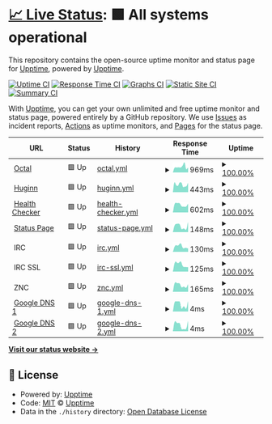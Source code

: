 # [📈 Live Status](https://status.spacespacespacetime.dev): <!--live status--> **🟩 All systems operational**

This repository contains the open-source uptime monitor and status page for [Upptime](https://upptime.js.org), powered by [Upptime](https://github.com/upptime/upptime).

[![Uptime CI](https://github.com/adamus1red/status-checks/workflows/Uptime%20CI/badge.svg)](https://github.com/adamus1red/status-checks/actions?query=workflow%3A%22Uptime+CI%22)
[![Response Time CI](https://github.com/adamus1red/status-checks/workflows/Response%20Time%20CI/badge.svg)](https://github.com/adamus1red/status-checks/actions?query=workflow%3A%22Response+Time+CI%22)
[![Graphs CI](https://github.com/adamus1red/status-checks/workflows/Graphs%20CI/badge.svg)](https://github.com/adamus1red/status-checks/actions?query=workflow%3A%22Graphs+CI%22)
[![Static Site CI](https://github.com/adamus1red/status-checks/workflows/Static%20Site%20CI/badge.svg)](https://github.com/adamus1red/status-checks/actions?query=workflow%3A%22Static+Site+CI%22)
[![Summary CI](https://github.com/adamus1red/status-checks/workflows/Summary%20CI/badge.svg)](https://github.com/adamus1red/status-checks/actions?query=workflow%3A%22Summary+CI%22)

With [Upptime](https://upptime.js.org), you can get your own unlimited and free uptime monitor and status page, powered entirely by a GitHub repository. We use [Issues](https://github.com/upptime/upptime/issues) as incident reports, [Actions](https://github.com/adamus1red/status-checks/actions) as uptime monitors, and [Pages](https://status.spacespacespacetime.dev) for the status page.

<!--start: status pages-->
<!-- This summary is generated by Upptime (https://github.com/upptime/upptime) -->
<!-- Do not edit this manually, your changes will be overwritten -->
<!-- prettier-ignore -->
| URL | Status | History | Response Time | Uptime |
| --- | ------ | ------- | ------------- | ------ |
| <img alt="" src="https://favicons.githubusercontent.com/octal.xyz" height="13"> [Octal](https://octal.xyz) | 🟩 Up | [octal.yml](https://github.com/adamus1red/status-checks/commits/HEAD/history/octal.yml) | <details><summary><img alt="Response time graph" src="./graphs/octal/response-time-week.png" height="20"> 969ms</summary><br><a href="https://status.spacespacespacetime.dev/history/octal"><img alt="Response time 961" src="https://img.shields.io/endpoint?url=https%3A%2F%2Fraw.githubusercontent.com%2Fadamus1red%2Fstatus-checks%2FHEAD%2Fapi%2Foctal%2Fresponse-time.json"></a><br><a href="https://status.spacespacespacetime.dev/history/octal"><img alt="24-hour response time 833" src="https://img.shields.io/endpoint?url=https%3A%2F%2Fraw.githubusercontent.com%2Fadamus1red%2Fstatus-checks%2FHEAD%2Fapi%2Foctal%2Fresponse-time-day.json"></a><br><a href="https://status.spacespacespacetime.dev/history/octal"><img alt="7-day response time 969" src="https://img.shields.io/endpoint?url=https%3A%2F%2Fraw.githubusercontent.com%2Fadamus1red%2Fstatus-checks%2FHEAD%2Fapi%2Foctal%2Fresponse-time-week.json"></a><br><a href="https://status.spacespacespacetime.dev/history/octal"><img alt="30-day response time 961" src="https://img.shields.io/endpoint?url=https%3A%2F%2Fraw.githubusercontent.com%2Fadamus1red%2Fstatus-checks%2FHEAD%2Fapi%2Foctal%2Fresponse-time-month.json"></a><br><a href="https://status.spacespacespacetime.dev/history/octal"><img alt="1-year response time 961" src="https://img.shields.io/endpoint?url=https%3A%2F%2Fraw.githubusercontent.com%2Fadamus1red%2Fstatus-checks%2FHEAD%2Fapi%2Foctal%2Fresponse-time-year.json"></a></details> | <details><summary><a href="https://status.spacespacespacetime.dev/history/octal">100.00%</a></summary><a href="https://status.spacespacespacetime.dev/history/octal"><img alt="All-time uptime 100.00%" src="https://img.shields.io/endpoint?url=https%3A%2F%2Fraw.githubusercontent.com%2Fadamus1red%2Fstatus-checks%2FHEAD%2Fapi%2Foctal%2Fuptime.json"></a><br><a href="https://status.spacespacespacetime.dev/history/octal"><img alt="24-hour uptime 100.00%" src="https://img.shields.io/endpoint?url=https%3A%2F%2Fraw.githubusercontent.com%2Fadamus1red%2Fstatus-checks%2FHEAD%2Fapi%2Foctal%2Fuptime-day.json"></a><br><a href="https://status.spacespacespacetime.dev/history/octal"><img alt="7-day uptime 100.00%" src="https://img.shields.io/endpoint?url=https%3A%2F%2Fraw.githubusercontent.com%2Fadamus1red%2Fstatus-checks%2FHEAD%2Fapi%2Foctal%2Fuptime-week.json"></a><br><a href="https://status.spacespacespacetime.dev/history/octal"><img alt="30-day uptime 100.00%" src="https://img.shields.io/endpoint?url=https%3A%2F%2Fraw.githubusercontent.com%2Fadamus1red%2Fstatus-checks%2FHEAD%2Fapi%2Foctal%2Fuptime-month.json"></a><br><a href="https://status.spacespacespacetime.dev/history/octal"><img alt="1-year uptime 100.00%" src="https://img.shields.io/endpoint?url=https%3A%2F%2Fraw.githubusercontent.com%2Fadamus1red%2Fstatus-checks%2FHEAD%2Fapi%2Foctal%2Fuptime-year.json"></a></details>
| <img alt="" src="https://favicons.githubusercontent.com/huginn.octal.xyz" height="13"> [Huginn](https://huginn.octal.xyz/) | 🟩 Up | [huginn.yml](https://github.com/adamus1red/status-checks/commits/HEAD/history/huginn.yml) | <details><summary><img alt="Response time graph" src="./graphs/huginn/response-time-week.png" height="20"> 443ms</summary><br><a href="https://status.spacespacespacetime.dev/history/huginn"><img alt="Response time 519" src="https://img.shields.io/endpoint?url=https%3A%2F%2Fraw.githubusercontent.com%2Fadamus1red%2Fstatus-checks%2FHEAD%2Fapi%2Fhuginn%2Fresponse-time.json"></a><br><a href="https://status.spacespacespacetime.dev/history/huginn"><img alt="24-hour response time 545" src="https://img.shields.io/endpoint?url=https%3A%2F%2Fraw.githubusercontent.com%2Fadamus1red%2Fstatus-checks%2FHEAD%2Fapi%2Fhuginn%2Fresponse-time-day.json"></a><br><a href="https://status.spacespacespacetime.dev/history/huginn"><img alt="7-day response time 443" src="https://img.shields.io/endpoint?url=https%3A%2F%2Fraw.githubusercontent.com%2Fadamus1red%2Fstatus-checks%2FHEAD%2Fapi%2Fhuginn%2Fresponse-time-week.json"></a><br><a href="https://status.spacespacespacetime.dev/history/huginn"><img alt="30-day response time 519" src="https://img.shields.io/endpoint?url=https%3A%2F%2Fraw.githubusercontent.com%2Fadamus1red%2Fstatus-checks%2FHEAD%2Fapi%2Fhuginn%2Fresponse-time-month.json"></a><br><a href="https://status.spacespacespacetime.dev/history/huginn"><img alt="1-year response time 519" src="https://img.shields.io/endpoint?url=https%3A%2F%2Fraw.githubusercontent.com%2Fadamus1red%2Fstatus-checks%2FHEAD%2Fapi%2Fhuginn%2Fresponse-time-year.json"></a></details> | <details><summary><a href="https://status.spacespacespacetime.dev/history/huginn">100.00%</a></summary><a href="https://status.spacespacespacetime.dev/history/huginn"><img alt="All-time uptime 100.00%" src="https://img.shields.io/endpoint?url=https%3A%2F%2Fraw.githubusercontent.com%2Fadamus1red%2Fstatus-checks%2FHEAD%2Fapi%2Fhuginn%2Fuptime.json"></a><br><a href="https://status.spacespacespacetime.dev/history/huginn"><img alt="24-hour uptime 100.00%" src="https://img.shields.io/endpoint?url=https%3A%2F%2Fraw.githubusercontent.com%2Fadamus1red%2Fstatus-checks%2FHEAD%2Fapi%2Fhuginn%2Fuptime-day.json"></a><br><a href="https://status.spacespacespacetime.dev/history/huginn"><img alt="7-day uptime 100.00%" src="https://img.shields.io/endpoint?url=https%3A%2F%2Fraw.githubusercontent.com%2Fadamus1red%2Fstatus-checks%2FHEAD%2Fapi%2Fhuginn%2Fuptime-week.json"></a><br><a href="https://status.spacespacespacetime.dev/history/huginn"><img alt="30-day uptime 100.00%" src="https://img.shields.io/endpoint?url=https%3A%2F%2Fraw.githubusercontent.com%2Fadamus1red%2Fstatus-checks%2FHEAD%2Fapi%2Fhuginn%2Fuptime-month.json"></a><br><a href="https://status.spacespacespacetime.dev/history/huginn"><img alt="1-year uptime 100.00%" src="https://img.shields.io/endpoint?url=https%3A%2F%2Fraw.githubusercontent.com%2Fadamus1red%2Fstatus-checks%2FHEAD%2Fapi%2Fhuginn%2Fuptime-year.json"></a></details>
| <img alt="" src="https://favicons.githubusercontent.com/health.octal.xyz" height="13"> [Health Checker](https://health.octal.xyz/) | 🟩 Up | [health-checker.yml](https://github.com/adamus1red/status-checks/commits/HEAD/history/health-checker.yml) | <details><summary><img alt="Response time graph" src="./graphs/health-checker/response-time-week.png" height="20"> 602ms</summary><br><a href="https://status.spacespacespacetime.dev/history/health-checker"><img alt="Response time 636" src="https://img.shields.io/endpoint?url=https%3A%2F%2Fraw.githubusercontent.com%2Fadamus1red%2Fstatus-checks%2FHEAD%2Fapi%2Fhealth-checker%2Fresponse-time.json"></a><br><a href="https://status.spacespacespacetime.dev/history/health-checker"><img alt="24-hour response time 669" src="https://img.shields.io/endpoint?url=https%3A%2F%2Fraw.githubusercontent.com%2Fadamus1red%2Fstatus-checks%2FHEAD%2Fapi%2Fhealth-checker%2Fresponse-time-day.json"></a><br><a href="https://status.spacespacespacetime.dev/history/health-checker"><img alt="7-day response time 602" src="https://img.shields.io/endpoint?url=https%3A%2F%2Fraw.githubusercontent.com%2Fadamus1red%2Fstatus-checks%2FHEAD%2Fapi%2Fhealth-checker%2Fresponse-time-week.json"></a><br><a href="https://status.spacespacespacetime.dev/history/health-checker"><img alt="30-day response time 636" src="https://img.shields.io/endpoint?url=https%3A%2F%2Fraw.githubusercontent.com%2Fadamus1red%2Fstatus-checks%2FHEAD%2Fapi%2Fhealth-checker%2Fresponse-time-month.json"></a><br><a href="https://status.spacespacespacetime.dev/history/health-checker"><img alt="1-year response time 636" src="https://img.shields.io/endpoint?url=https%3A%2F%2Fraw.githubusercontent.com%2Fadamus1red%2Fstatus-checks%2FHEAD%2Fapi%2Fhealth-checker%2Fresponse-time-year.json"></a></details> | <details><summary><a href="https://status.spacespacespacetime.dev/history/health-checker">100.00%</a></summary><a href="https://status.spacespacespacetime.dev/history/health-checker"><img alt="All-time uptime 100.00%" src="https://img.shields.io/endpoint?url=https%3A%2F%2Fraw.githubusercontent.com%2Fadamus1red%2Fstatus-checks%2FHEAD%2Fapi%2Fhealth-checker%2Fuptime.json"></a><br><a href="https://status.spacespacespacetime.dev/history/health-checker"><img alt="24-hour uptime 100.00%" src="https://img.shields.io/endpoint?url=https%3A%2F%2Fraw.githubusercontent.com%2Fadamus1red%2Fstatus-checks%2FHEAD%2Fapi%2Fhealth-checker%2Fuptime-day.json"></a><br><a href="https://status.spacespacespacetime.dev/history/health-checker"><img alt="7-day uptime 100.00%" src="https://img.shields.io/endpoint?url=https%3A%2F%2Fraw.githubusercontent.com%2Fadamus1red%2Fstatus-checks%2FHEAD%2Fapi%2Fhealth-checker%2Fuptime-week.json"></a><br><a href="https://status.spacespacespacetime.dev/history/health-checker"><img alt="30-day uptime 100.00%" src="https://img.shields.io/endpoint?url=https%3A%2F%2Fraw.githubusercontent.com%2Fadamus1red%2Fstatus-checks%2FHEAD%2Fapi%2Fhealth-checker%2Fuptime-month.json"></a><br><a href="https://status.spacespacespacetime.dev/history/health-checker"><img alt="1-year uptime 100.00%" src="https://img.shields.io/endpoint?url=https%3A%2F%2Fraw.githubusercontent.com%2Fadamus1red%2Fstatus-checks%2FHEAD%2Fapi%2Fhealth-checker%2Fuptime-year.json"></a></details>
| <img alt="" src="https://favicons.githubusercontent.com/status.spacespacespacetime.dev" height="13"> [Status Page](https://status.spacespacespacetime.dev/) | 🟩 Up | [status-page.yml](https://github.com/adamus1red/status-checks/commits/HEAD/history/status-page.yml) | <details><summary><img alt="Response time graph" src="./graphs/status-page/response-time-week.png" height="20"> 148ms</summary><br><a href="https://status.spacespacespacetime.dev/history/status-page"><img alt="Response time 156" src="https://img.shields.io/endpoint?url=https%3A%2F%2Fraw.githubusercontent.com%2Fadamus1red%2Fstatus-checks%2FHEAD%2Fapi%2Fstatus-page%2Fresponse-time.json"></a><br><a href="https://status.spacespacespacetime.dev/history/status-page"><img alt="24-hour response time 242" src="https://img.shields.io/endpoint?url=https%3A%2F%2Fraw.githubusercontent.com%2Fadamus1red%2Fstatus-checks%2FHEAD%2Fapi%2Fstatus-page%2Fresponse-time-day.json"></a><br><a href="https://status.spacespacespacetime.dev/history/status-page"><img alt="7-day response time 148" src="https://img.shields.io/endpoint?url=https%3A%2F%2Fraw.githubusercontent.com%2Fadamus1red%2Fstatus-checks%2FHEAD%2Fapi%2Fstatus-page%2Fresponse-time-week.json"></a><br><a href="https://status.spacespacespacetime.dev/history/status-page"><img alt="30-day response time 156" src="https://img.shields.io/endpoint?url=https%3A%2F%2Fraw.githubusercontent.com%2Fadamus1red%2Fstatus-checks%2FHEAD%2Fapi%2Fstatus-page%2Fresponse-time-month.json"></a><br><a href="https://status.spacespacespacetime.dev/history/status-page"><img alt="1-year response time 156" src="https://img.shields.io/endpoint?url=https%3A%2F%2Fraw.githubusercontent.com%2Fadamus1red%2Fstatus-checks%2FHEAD%2Fapi%2Fstatus-page%2Fresponse-time-year.json"></a></details> | <details><summary><a href="https://status.spacespacespacetime.dev/history/status-page">100.00%</a></summary><a href="https://status.spacespacespacetime.dev/history/status-page"><img alt="All-time uptime 100.00%" src="https://img.shields.io/endpoint?url=https%3A%2F%2Fraw.githubusercontent.com%2Fadamus1red%2Fstatus-checks%2FHEAD%2Fapi%2Fstatus-page%2Fuptime.json"></a><br><a href="https://status.spacespacespacetime.dev/history/status-page"><img alt="24-hour uptime 100.00%" src="https://img.shields.io/endpoint?url=https%3A%2F%2Fraw.githubusercontent.com%2Fadamus1red%2Fstatus-checks%2FHEAD%2Fapi%2Fstatus-page%2Fuptime-day.json"></a><br><a href="https://status.spacespacespacetime.dev/history/status-page"><img alt="7-day uptime 100.00%" src="https://img.shields.io/endpoint?url=https%3A%2F%2Fraw.githubusercontent.com%2Fadamus1red%2Fstatus-checks%2FHEAD%2Fapi%2Fstatus-page%2Fuptime-week.json"></a><br><a href="https://status.spacespacespacetime.dev/history/status-page"><img alt="30-day uptime 100.00%" src="https://img.shields.io/endpoint?url=https%3A%2F%2Fraw.githubusercontent.com%2Fadamus1red%2Fstatus-checks%2FHEAD%2Fapi%2Fstatus-page%2Fuptime-month.json"></a><br><a href="https://status.spacespacespacetime.dev/history/status-page"><img alt="1-year uptime 100.00%" src="https://img.shields.io/endpoint?url=https%3A%2F%2Fraw.githubusercontent.com%2Fadamus1red%2Fstatus-checks%2FHEAD%2Fapi%2Fstatus-page%2Fuptime-year.json"></a></details>
| <img alt="" src="https://favicons.githubusercontent.com/null" height="13"> IRC | 🟩 Up | [irc.yml](https://github.com/adamus1red/status-checks/commits/HEAD/history/irc.yml) | <details><summary><img alt="Response time graph" src="./graphs/irc/response-time-week.png" height="20"> 130ms</summary><br><a href="https://status.spacespacespacetime.dev/history/irc"><img alt="Response time 127" src="https://img.shields.io/endpoint?url=https%3A%2F%2Fraw.githubusercontent.com%2Fadamus1red%2Fstatus-checks%2FHEAD%2Fapi%2Firc%2Fresponse-time.json"></a><br><a href="https://status.spacespacespacetime.dev/history/irc"><img alt="24-hour response time 0" src="https://img.shields.io/endpoint?url=https%3A%2F%2Fraw.githubusercontent.com%2Fadamus1red%2Fstatus-checks%2FHEAD%2Fapi%2Firc%2Fresponse-time-day.json"></a><br><a href="https://status.spacespacespacetime.dev/history/irc"><img alt="7-day response time 130" src="https://img.shields.io/endpoint?url=https%3A%2F%2Fraw.githubusercontent.com%2Fadamus1red%2Fstatus-checks%2FHEAD%2Fapi%2Firc%2Fresponse-time-week.json"></a><br><a href="https://status.spacespacespacetime.dev/history/irc"><img alt="30-day response time 127" src="https://img.shields.io/endpoint?url=https%3A%2F%2Fraw.githubusercontent.com%2Fadamus1red%2Fstatus-checks%2FHEAD%2Fapi%2Firc%2Fresponse-time-month.json"></a><br><a href="https://status.spacespacespacetime.dev/history/irc"><img alt="1-year response time 127" src="https://img.shields.io/endpoint?url=https%3A%2F%2Fraw.githubusercontent.com%2Fadamus1red%2Fstatus-checks%2FHEAD%2Fapi%2Firc%2Fresponse-time-year.json"></a></details> | <details><summary><a href="https://status.spacespacespacetime.dev/history/irc">100.00%</a></summary><a href="https://status.spacespacespacetime.dev/history/irc"><img alt="All-time uptime 100.00%" src="https://img.shields.io/endpoint?url=https%3A%2F%2Fraw.githubusercontent.com%2Fadamus1red%2Fstatus-checks%2FHEAD%2Fapi%2Firc%2Fuptime.json"></a><br><a href="https://status.spacespacespacetime.dev/history/irc"><img alt="24-hour uptime 100.00%" src="https://img.shields.io/endpoint?url=https%3A%2F%2Fraw.githubusercontent.com%2Fadamus1red%2Fstatus-checks%2FHEAD%2Fapi%2Firc%2Fuptime-day.json"></a><br><a href="https://status.spacespacespacetime.dev/history/irc"><img alt="7-day uptime 100.00%" src="https://img.shields.io/endpoint?url=https%3A%2F%2Fraw.githubusercontent.com%2Fadamus1red%2Fstatus-checks%2FHEAD%2Fapi%2Firc%2Fuptime-week.json"></a><br><a href="https://status.spacespacespacetime.dev/history/irc"><img alt="30-day uptime 100.00%" src="https://img.shields.io/endpoint?url=https%3A%2F%2Fraw.githubusercontent.com%2Fadamus1red%2Fstatus-checks%2FHEAD%2Fapi%2Firc%2Fuptime-month.json"></a><br><a href="https://status.spacespacespacetime.dev/history/irc"><img alt="1-year uptime 100.00%" src="https://img.shields.io/endpoint?url=https%3A%2F%2Fraw.githubusercontent.com%2Fadamus1red%2Fstatus-checks%2FHEAD%2Fapi%2Firc%2Fuptime-year.json"></a></details>
| <img alt="" src="https://favicons.githubusercontent.com/null" height="13"> IRC SSL | 🟩 Up | [irc-ssl.yml](https://github.com/adamus1red/status-checks/commits/HEAD/history/irc-ssl.yml) | <details><summary><img alt="Response time graph" src="./graphs/irc-ssl/response-time-week.png" height="20"> 125ms</summary><br><a href="https://status.spacespacespacetime.dev/history/irc-ssl"><img alt="Response time 116" src="https://img.shields.io/endpoint?url=https%3A%2F%2Fraw.githubusercontent.com%2Fadamus1red%2Fstatus-checks%2FHEAD%2Fapi%2Firc-ssl%2Fresponse-time.json"></a><br><a href="https://status.spacespacespacetime.dev/history/irc-ssl"><img alt="24-hour response time 0" src="https://img.shields.io/endpoint?url=https%3A%2F%2Fraw.githubusercontent.com%2Fadamus1red%2Fstatus-checks%2FHEAD%2Fapi%2Firc-ssl%2Fresponse-time-day.json"></a><br><a href="https://status.spacespacespacetime.dev/history/irc-ssl"><img alt="7-day response time 125" src="https://img.shields.io/endpoint?url=https%3A%2F%2Fraw.githubusercontent.com%2Fadamus1red%2Fstatus-checks%2FHEAD%2Fapi%2Firc-ssl%2Fresponse-time-week.json"></a><br><a href="https://status.spacespacespacetime.dev/history/irc-ssl"><img alt="30-day response time 116" src="https://img.shields.io/endpoint?url=https%3A%2F%2Fraw.githubusercontent.com%2Fadamus1red%2Fstatus-checks%2FHEAD%2Fapi%2Firc-ssl%2Fresponse-time-month.json"></a><br><a href="https://status.spacespacespacetime.dev/history/irc-ssl"><img alt="1-year response time 116" src="https://img.shields.io/endpoint?url=https%3A%2F%2Fraw.githubusercontent.com%2Fadamus1red%2Fstatus-checks%2FHEAD%2Fapi%2Firc-ssl%2Fresponse-time-year.json"></a></details> | <details><summary><a href="https://status.spacespacespacetime.dev/history/irc-ssl">100.00%</a></summary><a href="https://status.spacespacespacetime.dev/history/irc-ssl"><img alt="All-time uptime 100.00%" src="https://img.shields.io/endpoint?url=https%3A%2F%2Fraw.githubusercontent.com%2Fadamus1red%2Fstatus-checks%2FHEAD%2Fapi%2Firc-ssl%2Fuptime.json"></a><br><a href="https://status.spacespacespacetime.dev/history/irc-ssl"><img alt="24-hour uptime 100.00%" src="https://img.shields.io/endpoint?url=https%3A%2F%2Fraw.githubusercontent.com%2Fadamus1red%2Fstatus-checks%2FHEAD%2Fapi%2Firc-ssl%2Fuptime-day.json"></a><br><a href="https://status.spacespacespacetime.dev/history/irc-ssl"><img alt="7-day uptime 100.00%" src="https://img.shields.io/endpoint?url=https%3A%2F%2Fraw.githubusercontent.com%2Fadamus1red%2Fstatus-checks%2FHEAD%2Fapi%2Firc-ssl%2Fuptime-week.json"></a><br><a href="https://status.spacespacespacetime.dev/history/irc-ssl"><img alt="30-day uptime 100.00%" src="https://img.shields.io/endpoint?url=https%3A%2F%2Fraw.githubusercontent.com%2Fadamus1red%2Fstatus-checks%2FHEAD%2Fapi%2Firc-ssl%2Fuptime-month.json"></a><br><a href="https://status.spacespacespacetime.dev/history/irc-ssl"><img alt="1-year uptime 100.00%" src="https://img.shields.io/endpoint?url=https%3A%2F%2Fraw.githubusercontent.com%2Fadamus1red%2Fstatus-checks%2FHEAD%2Fapi%2Firc-ssl%2Fuptime-year.json"></a></details>
| <img alt="" src="https://favicons.githubusercontent.com/null" height="13"> ZNC | 🟩 Up | [znc.yml](https://github.com/adamus1red/status-checks/commits/HEAD/history/znc.yml) | <details><summary><img alt="Response time graph" src="./graphs/znc/response-time-week.png" height="20"> 165ms</summary><br><a href="https://status.spacespacespacetime.dev/history/znc"><img alt="Response time 191" src="https://img.shields.io/endpoint?url=https%3A%2F%2Fraw.githubusercontent.com%2Fadamus1red%2Fstatus-checks%2FHEAD%2Fapi%2Fznc%2Fresponse-time.json"></a><br><a href="https://status.spacespacespacetime.dev/history/znc"><img alt="24-hour response time 182" src="https://img.shields.io/endpoint?url=https%3A%2F%2Fraw.githubusercontent.com%2Fadamus1red%2Fstatus-checks%2FHEAD%2Fapi%2Fznc%2Fresponse-time-day.json"></a><br><a href="https://status.spacespacespacetime.dev/history/znc"><img alt="7-day response time 165" src="https://img.shields.io/endpoint?url=https%3A%2F%2Fraw.githubusercontent.com%2Fadamus1red%2Fstatus-checks%2FHEAD%2Fapi%2Fznc%2Fresponse-time-week.json"></a><br><a href="https://status.spacespacespacetime.dev/history/znc"><img alt="30-day response time 191" src="https://img.shields.io/endpoint?url=https%3A%2F%2Fraw.githubusercontent.com%2Fadamus1red%2Fstatus-checks%2FHEAD%2Fapi%2Fznc%2Fresponse-time-month.json"></a><br><a href="https://status.spacespacespacetime.dev/history/znc"><img alt="1-year response time 191" src="https://img.shields.io/endpoint?url=https%3A%2F%2Fraw.githubusercontent.com%2Fadamus1red%2Fstatus-checks%2FHEAD%2Fapi%2Fznc%2Fresponse-time-year.json"></a></details> | <details><summary><a href="https://status.spacespacespacetime.dev/history/znc">100.00%</a></summary><a href="https://status.spacespacespacetime.dev/history/znc"><img alt="All-time uptime 100.00%" src="https://img.shields.io/endpoint?url=https%3A%2F%2Fraw.githubusercontent.com%2Fadamus1red%2Fstatus-checks%2FHEAD%2Fapi%2Fznc%2Fuptime.json"></a><br><a href="https://status.spacespacespacetime.dev/history/znc"><img alt="24-hour uptime 100.00%" src="https://img.shields.io/endpoint?url=https%3A%2F%2Fraw.githubusercontent.com%2Fadamus1red%2Fstatus-checks%2FHEAD%2Fapi%2Fznc%2Fuptime-day.json"></a><br><a href="https://status.spacespacespacetime.dev/history/znc"><img alt="7-day uptime 100.00%" src="https://img.shields.io/endpoint?url=https%3A%2F%2Fraw.githubusercontent.com%2Fadamus1red%2Fstatus-checks%2FHEAD%2Fapi%2Fznc%2Fuptime-week.json"></a><br><a href="https://status.spacespacespacetime.dev/history/znc"><img alt="30-day uptime 100.00%" src="https://img.shields.io/endpoint?url=https%3A%2F%2Fraw.githubusercontent.com%2Fadamus1red%2Fstatus-checks%2FHEAD%2Fapi%2Fznc%2Fuptime-month.json"></a><br><a href="https://status.spacespacespacetime.dev/history/znc"><img alt="1-year uptime 100.00%" src="https://img.shields.io/endpoint?url=https%3A%2F%2Fraw.githubusercontent.com%2Fadamus1red%2Fstatus-checks%2FHEAD%2Fapi%2Fznc%2Fuptime-year.json"></a></details>
| <img alt="" src="https://favicons.githubusercontent.com/null" height="13"> [Google DNS 1](8.8.4.4) | 🟩 Up | [google-dns-1.yml](https://github.com/adamus1red/status-checks/commits/HEAD/history/google-dns-1.yml) | <details><summary><img alt="Response time graph" src="./graphs/google-dns-1/response-time-week.png" height="20"> 4ms</summary><br><a href="https://status.spacespacespacetime.dev/history/google-dns-1"><img alt="Response time 4" src="https://img.shields.io/endpoint?url=https%3A%2F%2Fraw.githubusercontent.com%2Fadamus1red%2Fstatus-checks%2FHEAD%2Fapi%2Fgoogle-dns-1%2Fresponse-time.json"></a><br><a href="https://status.spacespacespacetime.dev/history/google-dns-1"><img alt="24-hour response time 5" src="https://img.shields.io/endpoint?url=https%3A%2F%2Fraw.githubusercontent.com%2Fadamus1red%2Fstatus-checks%2FHEAD%2Fapi%2Fgoogle-dns-1%2Fresponse-time-day.json"></a><br><a href="https://status.spacespacespacetime.dev/history/google-dns-1"><img alt="7-day response time 4" src="https://img.shields.io/endpoint?url=https%3A%2F%2Fraw.githubusercontent.com%2Fadamus1red%2Fstatus-checks%2FHEAD%2Fapi%2Fgoogle-dns-1%2Fresponse-time-week.json"></a><br><a href="https://status.spacespacespacetime.dev/history/google-dns-1"><img alt="30-day response time 4" src="https://img.shields.io/endpoint?url=https%3A%2F%2Fraw.githubusercontent.com%2Fadamus1red%2Fstatus-checks%2FHEAD%2Fapi%2Fgoogle-dns-1%2Fresponse-time-month.json"></a><br><a href="https://status.spacespacespacetime.dev/history/google-dns-1"><img alt="1-year response time 4" src="https://img.shields.io/endpoint?url=https%3A%2F%2Fraw.githubusercontent.com%2Fadamus1red%2Fstatus-checks%2FHEAD%2Fapi%2Fgoogle-dns-1%2Fresponse-time-year.json"></a></details> | <details><summary><a href="https://status.spacespacespacetime.dev/history/google-dns-1">100.00%</a></summary><a href="https://status.spacespacespacetime.dev/history/google-dns-1"><img alt="All-time uptime 100.00%" src="https://img.shields.io/endpoint?url=https%3A%2F%2Fraw.githubusercontent.com%2Fadamus1red%2Fstatus-checks%2FHEAD%2Fapi%2Fgoogle-dns-1%2Fuptime.json"></a><br><a href="https://status.spacespacespacetime.dev/history/google-dns-1"><img alt="24-hour uptime 100.00%" src="https://img.shields.io/endpoint?url=https%3A%2F%2Fraw.githubusercontent.com%2Fadamus1red%2Fstatus-checks%2FHEAD%2Fapi%2Fgoogle-dns-1%2Fuptime-day.json"></a><br><a href="https://status.spacespacespacetime.dev/history/google-dns-1"><img alt="7-day uptime 100.00%" src="https://img.shields.io/endpoint?url=https%3A%2F%2Fraw.githubusercontent.com%2Fadamus1red%2Fstatus-checks%2FHEAD%2Fapi%2Fgoogle-dns-1%2Fuptime-week.json"></a><br><a href="https://status.spacespacespacetime.dev/history/google-dns-1"><img alt="30-day uptime 100.00%" src="https://img.shields.io/endpoint?url=https%3A%2F%2Fraw.githubusercontent.com%2Fadamus1red%2Fstatus-checks%2FHEAD%2Fapi%2Fgoogle-dns-1%2Fuptime-month.json"></a><br><a href="https://status.spacespacespacetime.dev/history/google-dns-1"><img alt="1-year uptime 100.00%" src="https://img.shields.io/endpoint?url=https%3A%2F%2Fraw.githubusercontent.com%2Fadamus1red%2Fstatus-checks%2FHEAD%2Fapi%2Fgoogle-dns-1%2Fuptime-year.json"></a></details>
| <img alt="" src="https://favicons.githubusercontent.com/null" height="13"> [Google DNS 2](8.8.8.8) | 🟩 Up | [google-dns-2.yml](https://github.com/adamus1red/status-checks/commits/HEAD/history/google-dns-2.yml) | <details><summary><img alt="Response time graph" src="./graphs/google-dns-2/response-time-week.png" height="20"> 4ms</summary><br><a href="https://status.spacespacespacetime.dev/history/google-dns-2"><img alt="Response time 4" src="https://img.shields.io/endpoint?url=https%3A%2F%2Fraw.githubusercontent.com%2Fadamus1red%2Fstatus-checks%2FHEAD%2Fapi%2Fgoogle-dns-2%2Fresponse-time.json"></a><br><a href="https://status.spacespacespacetime.dev/history/google-dns-2"><img alt="24-hour response time 6" src="https://img.shields.io/endpoint?url=https%3A%2F%2Fraw.githubusercontent.com%2Fadamus1red%2Fstatus-checks%2FHEAD%2Fapi%2Fgoogle-dns-2%2Fresponse-time-day.json"></a><br><a href="https://status.spacespacespacetime.dev/history/google-dns-2"><img alt="7-day response time 4" src="https://img.shields.io/endpoint?url=https%3A%2F%2Fraw.githubusercontent.com%2Fadamus1red%2Fstatus-checks%2FHEAD%2Fapi%2Fgoogle-dns-2%2Fresponse-time-week.json"></a><br><a href="https://status.spacespacespacetime.dev/history/google-dns-2"><img alt="30-day response time 4" src="https://img.shields.io/endpoint?url=https%3A%2F%2Fraw.githubusercontent.com%2Fadamus1red%2Fstatus-checks%2FHEAD%2Fapi%2Fgoogle-dns-2%2Fresponse-time-month.json"></a><br><a href="https://status.spacespacespacetime.dev/history/google-dns-2"><img alt="1-year response time 4" src="https://img.shields.io/endpoint?url=https%3A%2F%2Fraw.githubusercontent.com%2Fadamus1red%2Fstatus-checks%2FHEAD%2Fapi%2Fgoogle-dns-2%2Fresponse-time-year.json"></a></details> | <details><summary><a href="https://status.spacespacespacetime.dev/history/google-dns-2">100.00%</a></summary><a href="https://status.spacespacespacetime.dev/history/google-dns-2"><img alt="All-time uptime 100.00%" src="https://img.shields.io/endpoint?url=https%3A%2F%2Fraw.githubusercontent.com%2Fadamus1red%2Fstatus-checks%2FHEAD%2Fapi%2Fgoogle-dns-2%2Fuptime.json"></a><br><a href="https://status.spacespacespacetime.dev/history/google-dns-2"><img alt="24-hour uptime 100.00%" src="https://img.shields.io/endpoint?url=https%3A%2F%2Fraw.githubusercontent.com%2Fadamus1red%2Fstatus-checks%2FHEAD%2Fapi%2Fgoogle-dns-2%2Fuptime-day.json"></a><br><a href="https://status.spacespacespacetime.dev/history/google-dns-2"><img alt="7-day uptime 100.00%" src="https://img.shields.io/endpoint?url=https%3A%2F%2Fraw.githubusercontent.com%2Fadamus1red%2Fstatus-checks%2FHEAD%2Fapi%2Fgoogle-dns-2%2Fuptime-week.json"></a><br><a href="https://status.spacespacespacetime.dev/history/google-dns-2"><img alt="30-day uptime 100.00%" src="https://img.shields.io/endpoint?url=https%3A%2F%2Fraw.githubusercontent.com%2Fadamus1red%2Fstatus-checks%2FHEAD%2Fapi%2Fgoogle-dns-2%2Fuptime-month.json"></a><br><a href="https://status.spacespacespacetime.dev/history/google-dns-2"><img alt="1-year uptime 100.00%" src="https://img.shields.io/endpoint?url=https%3A%2F%2Fraw.githubusercontent.com%2Fadamus1red%2Fstatus-checks%2FHEAD%2Fapi%2Fgoogle-dns-2%2Fuptime-year.json"></a></details>

<!--end: status pages-->

[**Visit our status website →**](https://status.spacespacespacetime.dev)

## 📄 License

- Powered by: [Upptime](https://github.com/upptime/upptime)
- Code: [MIT](./LICENSE) © [Upptime](https://upptime.js.org)
- Data in the `./history` directory: [Open Database License](https://opendatacommons.org/licenses/odbl/1-0/)
